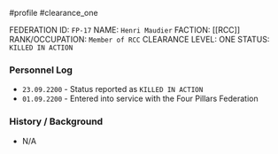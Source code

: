 #profile #clearance_one 

FEDERATION ID: `FP-17`
NAME: `Henri Maudier`
FACTION: [[RCC]]
RANK/OCCUPATION: `Member of RCC`
CLEARANCE LEVEL: ONE
STATUS: `KILLED IN ACTION`

### Personnel Log
- `23.09.2200` - Status reported as `KILLED IN ACTION`
- `01.09.2200` - Entered into service with the Four Pillars Federation

### History / Background
- N/A
